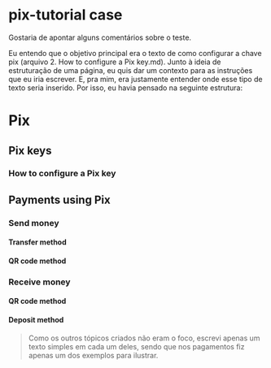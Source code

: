 # pix-tutorial case

Gostaria de apontar alguns comentários sobre o teste.

Eu entendo que o objetivo principal era o texto de como configurar a chave pix (arquivo 2. How to configure a Pix key.md). Junto à ideia de estruturação de uma página, eu quis dar um contexto para as instruções que eu iria escrever. E, pra mim, era justamente entender onde esse tipo de texto seria inserido. Por isso, eu havia pensado na seguinte estrutura:

# Pix
## Pix keys
### How to configure a Pix key
## Payments using Pix
### Send money
#### Transfer method
#### QR code method
### Receive money
#### QR code method
#### Deposit method

> Como os outros tópicos criados não eram o foco, escrevi apenas um texto simples em cada um deles, sendo que nos pagamentos fiz apenas um dos exemplos para ilustrar.
